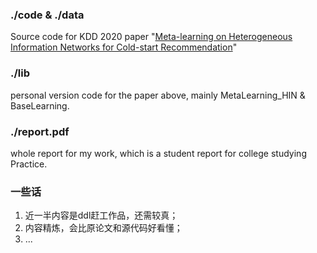 ### ./code & ./data
Source code for KDD 2020 paper "[Meta-learning on Heterogeneous Information Networks for Cold-start Recommendation](https://yuanfulu.github.io/publication/KDD-MetaHIN.pdf)"
### ./lib
personal version code for the paper above, mainly MetaLearning_HIN & BaseLearning.
### ./report.pdf
whole report for my work, which is a student report for college studying Practice.
### 一些话
1. 近一半内容是ddl赶工作品，还需较真；
2. 内容精炼，会比原论文和源代码好看懂；
3. ...
